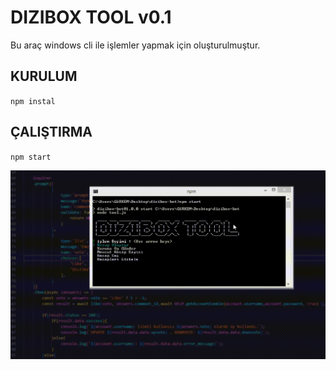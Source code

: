 # DIZIBOX TOOL v0.1
Bu araç windows cli ile işlemler yapmak için oluşturulmuştur.

## KURULUM
`npm instal`

## ÇALIŞTIRMA
`npm start`


![VIDEO](./docs/diziboxtool.gif)
